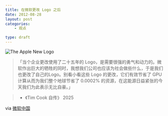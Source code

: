 ```yaml
---
title: 在微软更改 Logo 之后
date: 2012-08-28
layout: post
categories:
    - 观点

type: draft
---
```


![The Apple New Logo](http://files.gracecode.com/2012_08_27/1346082691.png)

> 「当个企业更改使用了二十五年的 Logo，是需要很强的勇气和动力的。微软作出巨大的牺牲的同时，我想我们公司也应该为社会做些什么，于是我们也更改了自己的Logo。别看小看这些 Logo 的更改，它们有效节省了 GPU 计算从而为我们整个地球节省了 0.0002% 的资源，在这能源日益紧张的今天我们为此表示无比自豪。」 

> - 《Tim Cook 自传》  2025</code>

via [微软中国](http://e.weibo.com/2381785464/yyDhK7Liv)


